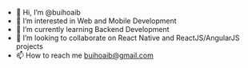 - 👋 Hi, I’m @buihoaib
- 👀 I’m interested in Web and Mobile Development
- 🌱 I’m currently learning Backend Development
- 💞️ I’m looking to collaborate on React Native and ReactJS/AngularJS projects
- 📫 How to reach me buihoaib@gmail.com

<!---
buihoaib/buihoaib is a ✨ special ✨ repository because its `README.md` (this file) appears on your GitHub profile.
You can click the Preview link to take a look at your changes.
--->

